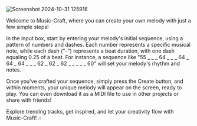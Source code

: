 ![Screenshot 2024-10-31 125916](https://github.com/user-attachments/assets/c4326ad1-8c09-4415-8746-8ffaffd900f9)




Welcome to Music-Craft, where you can create your own melody with just a few simple steps!

In the input box, start by entering your melody's initial sequence, using a pattern of numbers and dashes. Each number represents a specific musical note, while each dash ("-") represents a beat duration, with one dash equaling 0.25 of a beat. For instance, a sequence like "55 _ _ _ 64 _ _ _ 64 _ 64 _ 64 _ _ _ 62 _ 62 _ 62 _ _ _ _ _ 60" will set your melody's rhythm and notes.

Once you've crafted your sequence, simply press the Create button, and within moments, your unique melody will appear on the screen, ready to play. You can even download it as a MIDI file to use in other projects or share with friends!

Explore trending tracks, get inspired, and let your creativity flow with Music-Craft! 🎶
